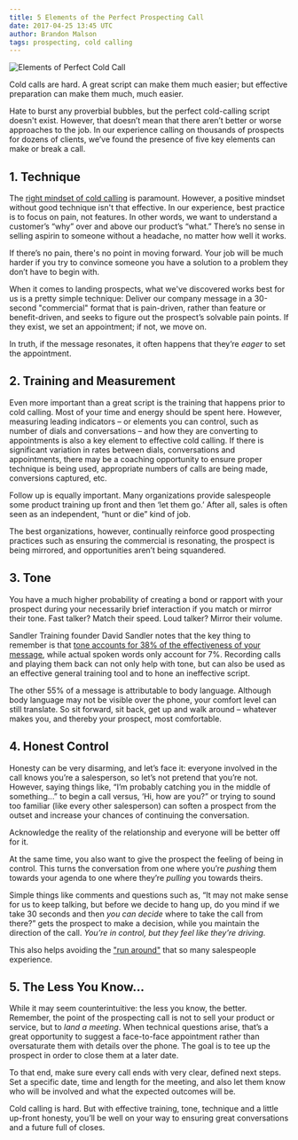 ```yaml
---
title: 5 Elements of the Perfect Prospecting Call
date: 2017-04-25 13:45 UTC
author: Brandon Malson
tags: prospecting, cold calling
---
```


![Elements of Perfect Cold Call](/images/blog/banner__perfect-prospecting-cold-call.png)

Cold calls are hard. A great script can make them much easier; but effective preparation can make them much, much easier.

Hate to burst any proverbial bubbles, but the perfect cold-calling script doesn't exist. However, that doesn’t mean that there aren’t better or worse approaches to the job. In our experience calling on thousands of prospects for dozens of clients, we’ve found the presence of five key elements can make or break a call.

## 1. Technique
The [right mindset of cold calling](/blog/3-mental-adjustments-for-a-more-successful-cold-call/) is paramount. However, a positive mindset without good technique isn't that effective. In our experience, best practice is to focus on pain, not features. In other words, we want to understand a customer’s “why” over and above our product’s “what.” There’s no sense in selling aspirin to someone without a headache, no matter how well it works.

If there’s no pain, there's no point in moving forward. Your job will be much harder if you try to convince someone you have a solution to a problem they don’t have to begin with.

When it comes to landing prospects, what we've discovered works best for us is a pretty simple technique: Deliver our company message in a 30-second "commercial" format that is pain-driven, rather than feature or benefit-driven, and seeks to figure out the prospect’s solvable pain points. If they exist, we set an appointment; if not, we move on.

In truth, if the message resonates, it often happens that they’re _eager_ to set the appointment.

## 2. Training and Measurement
Even more important than a great script is the training that happens prior to cold calling. Most of your time and energy should be spent here. However, measuring leading indicators – or elements you can control, such as number of dials and conversations – and how they are converting to appointments is also a key element to effective cold calling. If there is significant variation in rates between dials, conversations and appointments, there may be a coaching opportunity to ensure proper technique is being used, appropriate numbers of calls are being made, conversions captured, etc. 

Follow up is equally important. Many organizations provide salespeople some product training up front and then ‘let them go.’ After all, sales is often seen as an independent, “hunt or die” kind of job.

The best organizations, however, continually reinforce good prospecting practices such as ensuring the commercial is resonating, the prospect is being mirrored, and opportunities aren’t being squandered.

## 3. Tone
You have a much higher probability of creating a bond or rapport with your prospect during your necessarily brief interaction if you match or mirror their tone. Fast talker? Match their speed. Loud talker? Mirror their volume.

Sandler Training founder David Sandler notes that the key thing to remember is that [tone accounts for 38% of the effectiveness of your message](https://www.amazon.com/Cant-Teach-Ride-Bike-Seminar/dp/0071847820/ref=sr_1_1?ie=UTF8&qid=1493087035&sr=8-1&keywords=you+can%27t+teach+a+kid+to+ride+a+bike+at+a+seminar), while actual spoken words only account for 7%. Recording calls and playing them back can not only help with tone, but can also be used as an effective general training tool and to hone an ineffective script.

The other 55% of a message is attributable to body language. Although body language may not be visible over the phone, your comfort level can still translate. So sit forward, sit back, get up and walk around – whatever makes you, and thereby your prospect, most comfortable. 

## 4. Honest Control
Honesty can be very disarming, and let’s face it: everyone involved in the call knows you’re a salesperson, so let’s not pretend that you’re not. However, saying things like, “I’m probably catching you in the middle of something...” to begin a call versus, ‘Hi, how are you?” or trying to sound too familiar (like every other salesperson) can soften a prospect from the outset and increase your chances of continuing the conversation.

Acknowledge the reality of the relationship and everyone will be better off for it.

At the same time, you also want to give the prospect the feeling of being in control. This turns the conversation from one where you’re _pushing_ them towards your agenda to one where they’re _pulling_ you towards theirs.

Simple things like comments and questions such as, “It may not make sense for us to keep talking, but before we decide to hang up, do you mind if we take 30 seconds and then _you can decide_ where to take the call from there?” gets the prospect to make a decision, while you maintain the direction of the call. _You’re in control, but they feel like they’re driving._ 

This also helps avoiding the ["run around"](/blog/lie-hide-steal-how-to-stop-the-run-around/) that so many salespeople experience.

## 5. The Less You Know…
While it may seem counterintuitive: the less you know, the better. Remember, the point of the prospecting call is not to sell your product or service, but to _land a meeting_. When technical questions arise, that’s a great opportunity to suggest a face-to-face appointment rather than oversaturate them with details over the phone. The goal is to tee up the prospect in order to close them at a later date. 

To that end, make sure every call ends with very clear, defined next steps. Set a specific date, time and length for the meeting, and also let them know who will be involved and what the expected outcomes will be.

Cold calling is hard. But with effective training, tone, technique and a little up-front honesty, you’ll be well on your way to ensuring great conversations and a future full of closes.


